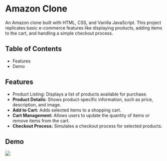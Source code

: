<h1>Amazon Clone</h1>
<p>An Amazon clone built with HTML, CSS, and Vanilla JavaScript. This project replicates basic e-commerce features like displaying products, adding items to the cart, and handling a simple checkout process.</p>

<h2>Table of Contents</h2>
<ul>
  <li>Features</li>
  <li>Demo</li>
</ul>

<h2>Features</h2>
<ul>
  <li><strong></strong>Product Listing:</strong> Displays a list of products available for purchase.</li>
  <li><strong>Product Details:</strong> Shows product-specific information, such as price, description, and image.</li>
  <li><strong>Add to Cart:</strong> Adds selected items to a shopping cart.</li>
  <li><strong>Cart Management:</strong> Allows users to update the quantity of items or remove items from the cart.</li>
  <li><strong>Checkout Process:</strong> Simulates a checkout process for selected products.</li>
</ul>

<h2>Demo</h2>
<img src="https://github.com/user-attachments/assets/132053cb-f4de-4038-a2e3-fbc8e2b56fd0">
